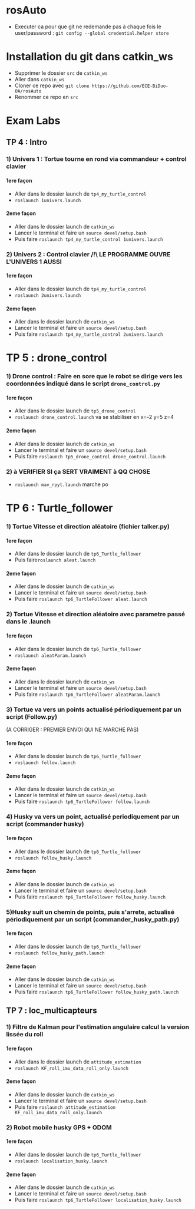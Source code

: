
# rosAuto
- Executer ca pour que git ne redemande pas à chaque fois le user/password : `git config --global credential.helper store`

# Installation du git dans catkin_ws
- Supprimer le dossier `src` de `catkin_ws`
- Aller dans `catkin_ws` 
- Cloner ce repo avec `git clone https://github.com/ECE-BiDuo-OA/rosAuto`
- Renommer ce repo en `src`


# Exam Labs
## TP 4 : Intro
### 1) Univers 1 : Tortue tourne en rond via commandeur + control clavier
#### 1ere façon
- Aller dans le dossier launch de `tp4_my_turtle_control`
- `roslaunch 1univers.launch` 
#### 2eme façon
- Aller dans le dossier launch de `catkin_ws`
- Lancer le terminal et faire un `source devel/setup.bash`
- Puis faire `roslaunch tp4_my_turtle_control 1univers.launch` 

### 2) Univers 2 : Control clavier /!\ LE PROGRAMME OUVRE L'UNIVERS 1 AUSSI
#### 1ere façon
- Aller dans le dossier launch de `tp4_my_turtle_control`
- `roslaunch 2univers.launch` 
#### 2eme façon
- Aller dans le dossier launch de `catkin_ws`
- Lancer le terminal et faire un `source devel/setup.bash`
- Puis faire `roslaunch tp4_my_turtle_control 2univers.launch` 



# TP 5 : drone_control
### 1) Drone control : Faire en sore que le robot se dirige vers les coordonnées indiqué dans le script `drone_control.py`
#### 1ere façon
- Aller dans le dossier launch de `tp5_drone_control`
- `roslaunch drone_control.launch` va se stabiliser en x=-2 y=5 z=4
#### 2eme façon
- Aller dans le dossier launch de `catkin_ws`
- Lancer le terminal et faire un `source devel/setup.bash`
- Puis faire `roslaunch tp5_drone_control drone_control.launch` 

### 2) à VERIFIER SI ça SERT VRAIMENT à QQ CHOSE
- `roslaunch mav_rpyt.launch` marche po




# TP 6 : Turtle_follower
### 1) Tortue Vitesse et direction aléatoire (fichier talker.py)
#### 1ere façon
- Aller dans le dossier launch de `tp6_Turtle_follower`
- Puis faire`roslaunch aleat.launch`
#### 2eme façon
- Aller dans le dossier launch de `catkin_ws`
- Lancer le terminal et faire un `source devel/setup.bash`
- Puis faire `roslaunch tp6_TurtleFollower aleat.launch` 

### 2) Tortue Vitesse et direction aléatoire avec parametre passé dans le .launch 
#### 1ere façon
- Aller dans le dossier launch de `tp6_Turtle_follower`
- `roslaunch aleatParam.launch` 
#### 2eme façon
- Aller dans le dossier launch de `catkin_ws`
- Lancer le terminal et faire un `source devel/setup.bash`
- Puis faire `roslaunch tp6_TurtleFollower aleatParam.launch` 

### 3) Tortue va vers un points actualisé périodiquement par un script (Follow.py) 
(A CORRIGER : PREMIER ENVOI QUI NE MARCHE PAS)
#### 1ere façon
- Aller dans le dossier launch de `tp6_Turtle_follower` 
- `roslaunch follow.launch` 
#### 2eme façon
- Aller dans le dossier launch de `catkin_ws`
- Lancer le terminal et faire un `source devel/setup.bash`
- Puis faire `roslaunch tp6_TurtleFollower follow.launch` 

### 4) Husky va vers un point, actualisé periodiquement par un script (commander husky)
#### 1ere façon
- Aller dans le dossier launch de `tp6_Turtle_follower` 
- `roslaunch follow_husky.launch`  
#### 2eme façon
- Aller dans le dossier launch de `catkin_ws`
- Lancer le terminal et faire un `source devel/setup.bash`
- Puis faire `roslaunch tp6_TurtleFollower follow_husky.launch` 

### 5)Husky suit un chemin de points, puis s'arrete, actualisé périodiquement par un script (commander_husky_path.py)
#### 1ere façon
- Aller dans le dossier launch de `tp6_Turtle_follower` 
- `roslaunch follow_husky_path.launch` 
#### 2eme façon
- Aller dans le dossier launch de `catkin_ws`
- Lancer le terminal et faire un `source devel/setup.bash`
- Puis faire `roslaunch tp6_TurtleFollower follow_husky_path.launch` 



## TP 7 : loc_multicapteurs
### 1) Filtre de Kalman pour l'estimation angulaire calcul la version lissée du roll
#### 1ere façon
- Aller dans le dossier launch de `attitude_estimation`
- `roslaunch KF_roll_imu_data_roll_only.launch` 
#### 2eme façon
- Aller dans le dossier launch de `catkin_ws`
- Lancer le terminal et faire un `source devel/setup.bash`
- Puis faire `roslaunch attitude_estimation KF_roll_imu_data_roll_only.launch` 

### 2) Robot mobile husky GPS + ODOM
#### 1ere façon
- Aller dans le dossier launch de `tp6_Turtle_follower` 
- `roslaunch localisation_husky.launch` 
#### 2eme façon
- Aller dans le dossier launch de `catkin_ws`
- Lancer le terminal et faire un `source devel/setup.bash`
- Puis faire `roslaunch tp6_TurtleFollower localisation_husky.launch` 
